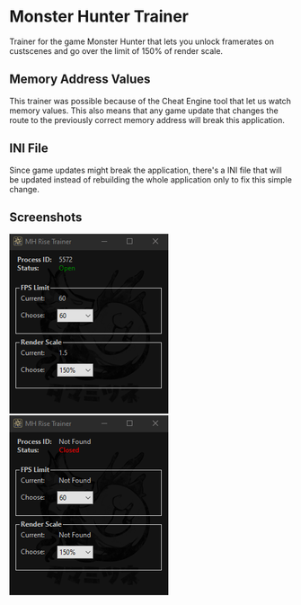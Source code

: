 # Monster Hunter Trainer
Trainer for the game Monster Hunter that lets you unlock framerates on custscenes and go over the limit of 150% of render scale.

## Memory Address Values
This trainer was possible because of the Cheat Engine tool that let us watch memory values. This also means that any game update that changes the route to the previously correct memory address will break this application.

## INI File
Since game updates might break the application, there's a INI file that will be updated instead of rebuilding the whole application only to fix this simple change.

## Screenshots
![Screenshot](MHRiseTrainer/Resources/Screenshot1.png)
![Screenshot](MHRiseTrainer/Resources/Screenshot2.png)
